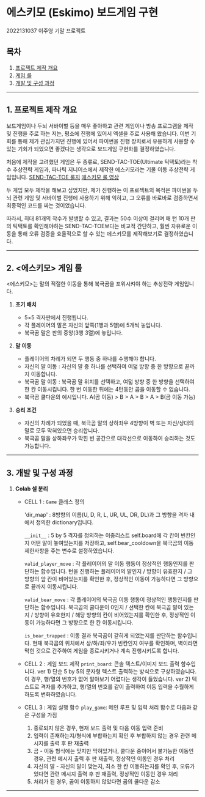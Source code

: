 # 에스키모 (Eskimo) 보드게임 구현

2022131037 이주영 기말 프로젝트

## 목차

1. [프로젝트 제작 개요](#프로젝트-제작-개요)
2. [게임 룰](#게임-룰)
3. [개발 및 구성 과정](#개발-및-구성-과정)

---

## 1. 프로젝트 제작 개요

보드게임이나 두뇌 서바이벌 등을 매우 좋아하고 관련 게임이나 방송 프로그램을 제작 및 진행을 주로 하는 저는, 평소에 진행에 있어서 엑셀을 주로 사용해 왔습니다. 이번 기회를 통해 제가 관심가지던 진행에 있어서 파이썬을 진행 장치로서 유용하게 사용할 수 있는 기회가 되었으면 좋겠다는 생각으로 보드게임 구현화를 결정하였습니다.

처음에 제작을 고려했던 게임은 두 종류로, SEND-TAC-TOE(Ultimate 틱택토)라는 착수 추상전략 게임과, 파나틱 지니어스에서 제작한 에스키모라는 기물 이동 추상전략 게임입니다. [SEND-TAC-TOE 룰지](https://cafe.naver.com/geniuslike/115) [에스키모 룰 영상](https://www.youtube.com/watch?v=Z7Nn6rXVP_8)

두 게임 모두 제작을 해보고 싶었지만, 제가 진행하는 이 프로젝트의 목적은 파이썬을 두뇌 관련 게임 및 서바이벌 진행에 사용하기 위해 익히고, 그 오류를 바로바로 검증하면서 최종적인 코드를 짜는 것이었습니다.

따라서, 최대 81개의 착수가 발생할 수 있고, 결과는 50수 이상이 걸리며 매 턴 10개 판의 틱택토를 확인해야하는 SEND-TAC-TOE보다는 비교적 간단하고, 훨씬 자유로운 이동을 통해 오류 검증을 효율적으로 할 수 있는 에스키모를 제작해보기로 결정하였습니다. 

---

## 2. <에스키모> 게임 룰
<에스키모>는 말의 적절한 이동을 통해 북극곰을 포위시켜야 하는 추상전략 게임입니다.

1. **초기 배치**

   * 5×5 격자판에서 진행됩니다.
   * 각 플레이어의 말은 자신의 앞쪽(1행과 5행)에 5개씩 놓입니다.
   * 북극곰 말은 판의 중앙(3행 3열)에 놓입니다.

2. **말 이동**

   * 플레이어의 차례가 되면 두 행동 중 하나를 수행해야 합니다.
   * 자신의 말 이동 : 자신의 말 중 하나를 선택하여 여덟 방향 중 한 방향으로 끝까지 이동합니다.
   * 북극곰 말 이동 : 북극곰 말 위치를 선택하고, 여덟 방향 중 한 방향을 선택하여 한 칸 이동시킵니다. 한 번 이동한 뒤에는 4턴동안 곰을 이동할 수 없습니다.
   * 북극곰 쿨다운의 예시입니다. A(곰 이동) > B > A > B > A > B(곰 이동 가능)

3. **승리 조건**

   * 자신의 차례가 되었을 때, 북극곰 말의 상하좌우 4방향이 벽 또는 자신/상대의 말로 모두 막혀있으면 승리합니다.
   * 북극곰 말을 상하좌우가 막힌 빈 공간으로 대각선으로 이동하여 승리하는 것도 가능합니다.

---

## 3. 개발 및 구성 과정

1. **Colab 셀 분리**

   * CELL 1 : `Game` 클래스 정의

     'dir_map' : 8방향의 이름(U, D, R, L, UR, UL, DR, DL)과 그 방향을 격자 내에서 정의한 dictionary입니다.

     `__init__` : 5 by 5 격자를 정의하는 이중리스트 self.board에 각 칸이 빈칸인지 어떤 말이 놓여있는지를 저장하고, self.bear_cooldown을 북극곰의 이동 제한사항을 주는 변수로 설정하였습니다.

     `valid_player_move` : 각 플레이어의 말 이동 행동이 정상적인 행동인지를 판단하는 함수입니다. 턴을 진행하는 플레이어의 말인지 / 방향이 유효한지 / 그 방향의 앞 칸이 비어있는지를 확인한 후, 정상적인 이동이 가능하다면 그 방향으로 끝까지 이동시킵니다.

     `valid_bear_move` : 각 플레이어의 북극곰 이동 행동이 정상적인 행동인지를 판단하는 함수입니다. 북극곰의 쿨다운이 0인지 / 선택한 칸에 북극곰 말이 있는지 / 방향이 유효한지 / 해당 방향의 칸이 비어있는지를 확인한 후, 정상적인 이동이 가능하다면 그 방향으로 한 칸 이동시킵니다.

     `is_bear_trapped` : 이동 결과 북극곰이 갇히게 되었는지를 판단하는 함수입니다. 현재 북극곰의 위치에서 상/하/좌/우가 빈칸인지 여부를 확인하며, 벽이라면 막힌 것으로 간주하여 게임을 종료시키거나 계속 진행시키도록 합니다.
     
   * CELL 2 : 게임 보드 제작
     `print_board`: 콘솔 텍스트/이미지 보드 출력 함수입니다.
     ver 1) 단순 5 by 5의 문자형 텍스트 출력하는 방식으로 구상하였습니다. 이 경우, 행/열의 번호가 없어 알아보기 어렵다는 생각이 들었습니다.
     ver 2) 텍스트로 격자를 추가하고, 행/열의 번호를 같이 출력하여 이동 입력을 수월하게 하도록 변화하였습니다.
     
   * CELL 3 : 게임 실행 함수
     `play_game`: 메인 루프 및 입력 처리 함수로 다음과 같은 구성을 가짐
      1. 종료되지 않은 경우, 현재 보드 출력 및 다음 이동 입력 준비
      2. 입력이 존재하는지/형식에 부합하는지 확인 후 부합하지 않는 경우 관련 메시지를 출력 후 판 재출력
      3. 곰 - 이동 형식에는 맞지만 막혀있거나, 쿨다운 중이어서 불가능한 이동인 경우, 관련 메시지 출력 후 판 재출력, 정상적인 이동인 경우 처리
      4. 자신의 말 - 자신의 말이 맞는지, 최소 한 칸 이동하는지를 확인 후, 오류가 있다면 관련 메시지 출력 후 판 재출력, 정상적인 이동인 경우 처리
      5. 처리가 된 경우, 곰이 이동하지 않았다면 곰의 쿨다운 감소

---
